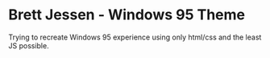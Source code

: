 
# Brett Jessen - Windows 95 Theme

Trying to recreate Windows 95 experience using only html/css and the least JS possible.

